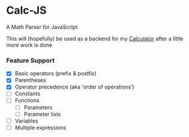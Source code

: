 # Calc-JS
A Math Parser for JavaScript

This will (hopefully) be used as a backend for my [Calculator](https://github.com/Thatguyjs/Calculator-Ext)
after a little more work is done


### Feature Support
- [x] Basic operators (prefix & postfix)
- [x] Parentheses
- [x] Operator precedence (aka 'order of operations')
- [ ] Constants
- [ ] Functions
  - [ ] Parameters
  - [ ] Parameter lists
- [ ] Variables
- [ ] Multiple expressions
